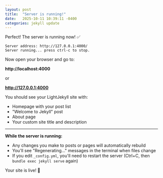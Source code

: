 ```yaml
---
layout: post
title:  "Server is running!"
date:   2025-10-11 10:39:11 -0400
categories: jekyll update
---
```


Perfect! The server is running now! ✅

```
Server address: http://127.0.0.1:4000/
Server running... press ctrl-c to stop.
```

Now open your browser and go to:

**http://localhost:4000**

or

**http://127.0.0.1:4000**

You should see your LightJekyll site with:
- Homepage with your post list
- "Welcome to Jekyll" post
- About page
- Your custom site title and description

---

**While the server is running:**

- Any changes you make to posts or pages will automatically rebuild
- You'll see "Regenerating..." messages in the terminal when files change
- If you edit `_config.yml`, you'll need to restart the server (Ctrl+C, then `bundle exec jekyll serve` again)

Your site is live! 🎉